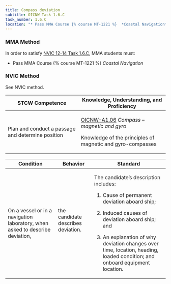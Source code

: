 ```yaml
---
title: Compass deviation
subtitle: OICNW Task 1.6.C 
task_number: 1.6.C
location: "* Pass MMA Course {% course MT-1221 %}  *Coastal Navigation*" 
---
```



### MMA Method

In order to satisfy  [NVIC 12-14  Task  1.6.C]({{site.baseurl}}/assets/images/nvic-12-14.pdf), MMA students must:

* Pass MMA Course {% course MT-1221 %}  *Coastal Navigation*


### NVIC Method

<a onclick="togglevisibility('nvic_methods')" >See NVIC method.</a>

<div id='nvic_methods' class='hide'>

<table>
<thead>
<tr>
<th class='forty'> STCW Competence </th>
<th class='sixty'> Knowledge, Understanding, and Proficiency </th>
</tr>
</thead>




<tbody>
<tr><td markdown='1'>

Plan and conduct a passage and determine position

</td><td markdown='1'>

[OICNW-A1.06](../../tables/21.html#OICNW-A1.06) *Compass – magnetic and gyro*

Knowledge of the principles of magnetic and gyro-compasses

</td></tr>


</tbody>
</table>


<table>
<thead>
<tr><th class='twenty'>  Condition </th><th class='twenty'> Behavior </th><th  class='sixty'>Standard </th></tr>
</thead>
<tbody >



<tr><td markdown='1'>

On a vessel or in a navigation laboratory, when asked to describe deviation,

</td><td markdown='1'>

the candidate describes deviation.

<br>

<div class="tooltip">
<span class="tooltiptext">
</span>
</div>


</td><td markdown='1'>

The candidate’s description includes:

1. Cause of permanent deviation aboard ship;

2. Induced causes of deviation aboard ship; and

3. An explanation of why deviation changes over time, location, heading, loaded condition; and onboard equipment location.

</td></tr>
</tbody>
</table>
</div>
